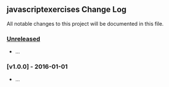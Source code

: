 ## javascriptexercises Change Log

All notable changes to this project will be documented in this file.

### [Unreleased][unreleased]

- ...

### [v1.0.0] - 2016-01-01

- ...

[unreleased]: https://github.com/agutlop/javascriptexercises/compare/v1.0.0...HEAD
[v0.0.1]: https://github.com/agutlop/javascriptexercises/compare/v0.0.0...v1.0.0
